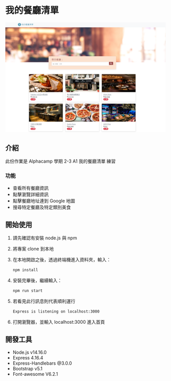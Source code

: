# 我的餐廳清單

![Index page about Restaurant List](./public/image/restaurant.png)

## 介紹

此份作業是 Alphacamp 學期 2-3 A1 我的餐廳清單 練習

### 功能

- 查看所有餐廳資訊
- 點擊瀏覽詳細資訊
- 點擊餐廳地址連到 Google 地圖
- 搜尋特定餐廳及特定類別美食

## 開始使用

1. 請先確認有安裝 node.js 與 npm
2. 將專案 clone 到本地
3. 在本地開啟之後，透過終端機進入資料夾，輸入：

   ```bash
   npm install
   ```

4. 安裝完畢後，繼續輸入：

   ```bash
   npm run start
   ```

5. 若看見此行訊息則代表順利運行

   ```bash
   Express is listening on localhost:3000
   ```

6. 打開瀏覽器，並輸入 localhost:3000 進入首頁

## 開發工具

- Node.js v14.16.0
- Express 4.16.4
- Express-Handlebars @3.0.0
- Bootstrap v5.1
- Font-awesome V6.2.1

